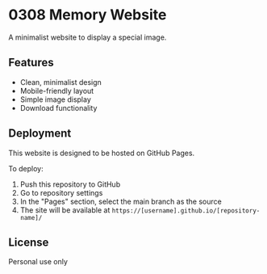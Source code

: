 # 0308 Memory Website

A minimalist website to display a special image.

## Features

- Clean, minimalist design
- Mobile-friendly layout
- Simple image display
- Download functionality

## Deployment

This website is designed to be hosted on GitHub Pages.

To deploy:
1. Push this repository to GitHub
2. Go to repository settings
3. In the "Pages" section, select the main branch as the source
4. The site will be available at `https://[username].github.io/[repository-name]/`

## License

Personal use only